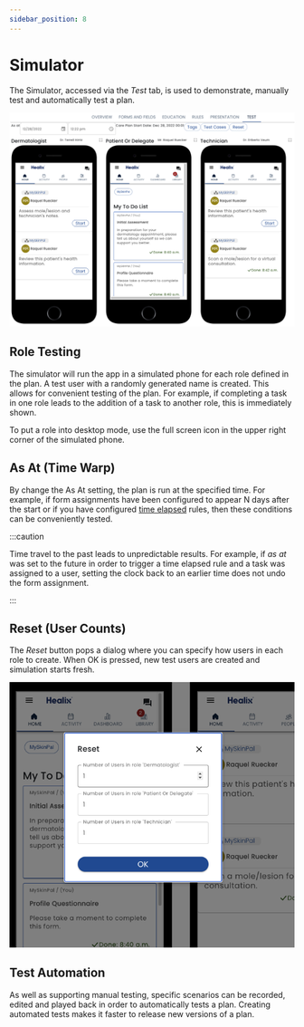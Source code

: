 ```yaml
---
sidebar_position: 8
---
```


# Simulator

The Simulator, accessed via the *Test* tab, is used to demonstrate, manually test and automatically test a plan.

![Simulator](img/simulator.png)

## Role Testing

The simulator will run the app in a simulated phone for each role defined in the plan.  A test user with a randomly generated name is created. This allows for convenient testing of the plan.  For example, if completing a task in one role leads to the addition of a task to another role, this is immediately shown.

To put a role into desktop mode, use the full screen icon in the upper right corner of the simulated phone.

## As At (Time Warp)

By change the As At setting, the plan is run at the specified time.  For example, if form assignments have been configured to appear N days after the start or if you have configured [time elapsed](/docs/creating-plans/rules/when-to-evaluate) rules, then these conditions can be conveniently tested.

:::caution

Time travel to the past leads to unpredictable results.  For example, if *as at* was set to the future in order to trigger a time elapsed rule and a task was assigned to a user, setting the clock back to an earlier time does not undo the form assignment.

:::

## Reset (User Counts)

The *Reset* button pops a dialog where you can specify how users in each role to create.  When OK is pressed, new test users are created and simulation starts fresh.

![Reset](img/reset.png)

## Test Automation

As well as supporting manual testing, specific scenarios can be recorded, edited and played back in order to automatically tests a plan.  Creating automated tests makes it faster to release new versions of a plan.

